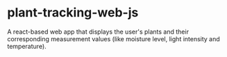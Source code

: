 # plant-tracking-web-js

A react-based web app that displays the user's plants and their corresponding measurement values (like moisture level, light intensity and temperature).
